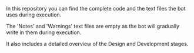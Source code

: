 In this repository you can find the complete code and the text files the bot uses during execution.

The 'Notes' and 'Warnings' text files are empty as the bot will gradually write in them during execution.

It also includes a detailed overview of the Design and Development stages.
